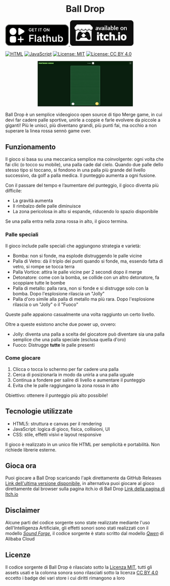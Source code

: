 <h1 align="center">Ball Drop</h1>
<p align="left">
  <a href="#" onclick="alert('In arrivo su Flathub'); return false;">
    <img src="assets/badge.png" alt="Disponibile su Flathub" width="200"/>
  </a>
  <a href="https://mirkodonatogames.itch.io/ball-drop" target="_blank">
    <img src="assets/badge_bw.png" alt="Disponibile su Itch.io" width="200"/>
  </a>
</p>

[![HTML](https://img.shields.io/badge/HTML5-E34F26?logo=html5&logoColor=white)](https://developer.mozilla.org/en-US/docs/Web/HTML)
[![JavaScript](https://img.shields.io/badge/JavaScript-F7DF1E?logo=javascript&logoColor=black)](https://developer.mozilla.org/en-US/docs/Web/JavaScript)
[![License: MIT](https://img.shields.io/badge/License-MIT-yellow.svg)](https://opensource.org/licenses/MIT)
[![License: CC BY 4.0](https://img.shields.io/badge/License-CC_BY_4.0-lightgrey.svg)](https://creativecommons.org/licenses/by/4.0/)

<p align="center">
  <img src="assets/Screenshot.png" width="300" alt="Ball Drop - Screenshot del gioco">
</p>
Ball Drop è un semplice videogioco open source di tipo Merge game, in cui devi far cadere palle sportive, unirle a coppie e farle evolvere da piccole a giganti! Più le unisci, più diventano grandi, più punti fai, ma occhio a non superare la linea rossa sennò game over.


## Funzionamento  
Il gioco si basa su una meccanica semplice ma coinvolgente: ogni volta che fai clic (o tocco su mobile), una palla cade dal cielo. Quando due palle dello stesso tipo si toccano, si fondono in una palla più grande del livello successivo, da golf a palla medica. Il punteggio aumenta a ogni fusione.

Con il passare del tempo e l’aumentare del punteggio, il gioco diventa più difficile:  
- La gravità aumenta  
- Il rimbalzo delle palle diminuisce  
- La zona pericolosa in alto si espande, riducendo lo spazio disponibile  

Se una palla entra nella zona rossa in alto, il gioco termina.

### Palle speciali  
Il gioco include palle speciali che aggiungono strategia e varietà:  
- Bomba: non si fonde, ma esplode distruggendo le palle vicine  
- Palla di Vetro: dà il triplo dei punti quando si fonde, ma, essendo fatta di vetro, si rompe se tocca terra  
- Palla Vortice: attira le palle vicine per 2 secondi dopo il merge
- Detonatore: come con la bomba, se collide con un altro detonatore, fa scoppiare tutte le bombe
- Palla di metallo: palla rara, non si fonde e si distrugge solo con la bomba. Dopo l'esplosione rilascia un "Jolly"
- Palla d'oro simile alla palla di metallo ma più rara. Dopo l'esplosione rilascia o un "Jolly" o il "Fuoco"

Queste palle appaiono casualmente una volta raggiunto un certo livello.

Oltre a queste esistono anche due power up, ovvero:

- Jolly: diventa una palla a scelta del giocatore può diventare sia una palla semplice che una palla speciale (esclusa quella d'oro)
- Fuoco: Distrugge **tutte** le palle presenti

### Come giocare  
1. Clicca o tocca lo schermo per far cadere una palla  
2. Cerca di posizionarla in modo da unirla a una palla uguale  
3. Continua a fondere per salire di livello e aumentare il punteggio  
4. Evita che le palle raggiungano la zona rossa in alto  

Obiettivo: ottenere il punteggio più alto possibile!

## Tecnologie utilizzate  
- HTML5: struttura e canvas per il rendering  
- JavaScript: logica di gioco, fisica, collisioni, UI  
- CSS: stile, effetti visivi e layout responsive  

Il gioco è realizzato in un unico file HTML per semplicità e portabilità. Non richiede librerie esterne.

## Gioca ora

Puoi giocare a Ball Drop scaricando l'apk direttamente da GitHub Releases [Link dell'ultima versione disponibile](https://github.com/Mirko-linux/Ball-Drop/releases/tag/Ball-Drop_1.5), in alternativa puoi giocare al gioco direttamente dal browser sulla pagina itch.io di Ball Drop [Link della pagina di Itch.io](https://mirkodonatogames.itch.io/ball-drop)

## Disclaimer

Alcune parti del codice sorgente sono state realizzate mediante l'uso dell'Intelligenza Artificiale, gli effetti sonori sono stati realizzati con il modello [_Sound Forge_](huggingface.co/spaces/mirkodonato08/arcadiaai-soundforge), il codice sorgente è stato scritto dal modello [_Qwen_](https://chat.qwen.ai/) di Alibaba Cloud

## Licenze
Il codice sorgente di Ball Drop è rilasciato sotto la [Licenza MIT](./LICENSE), tutti gli assets usati e la colonna sonora sono rilasciati sotto la licenza [CC BY 4.0](./LICENSE-CC-BY) eccetto i badge dei vari store i cui diritti rimangono a loro
